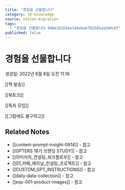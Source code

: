 ```yaml
---
title: "경험을 선물합니다"
category: 30-knowledge
source: notion-migration
tags:
  - "경험을 선물합니다 940e1b1b5be146e6a6702585aa2b0cbf"
published: false
---
```


# 경험을 선물합니다

생성일: 2022년 6월 8일 오전 11:16

[[책 발송]]

[[북토크]]

[[독자 모임]]

[[그럼에도 불구하고]]

## Related Notes
- [[content-prompt-insight-0914]] - 참고
- [[GPTERS 18기 브랜딩 STUDY]] - 참고
- [[이미커피_컨설팅_워크플로우]] - 참고
- [[07_카페_에이닐_컨설팅_프로젝트]] - 참고
- [[CUSTOM_GPT_INSTRUCTIONS]] - 참고
- [[daily-data-collection]] - 참고
- [[exp-001-product-images]] - 참고
